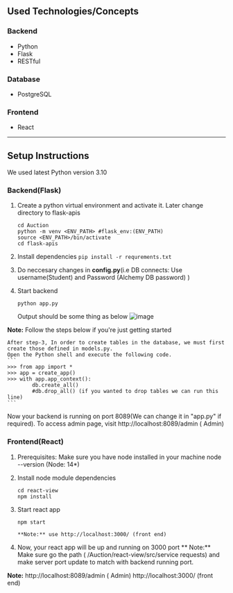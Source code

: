 ## Used Technologies/Concepts

### Backend

- Python
- Flask
- RESTful

### Database

- PostgreSQL

### Frontend

- React

---

## Setup Instructions

We used latest Python version 3.10

### Backend(Flask)

1. Create a python virtual environment and activate it. Later change directory to flask-apis
   ```
   cd Auction
   python -m venv <ENV_PATH> #flask_env:(ENV_PATH)
   source <ENV_PATH>/bin/activate
   cd flask-apis
   ```
2. Install dependencies
   `pip install -r requrements.txt`
3. Do neccesary changes in **config.py**(i.e DB connects: Use username(Student) and Password (Alchemy DB password) )

4. Start backend
   ```
   python app.py
   ```
   Output should be some thing as below
   ![image](https://user-images.githubusercontent.com/120152444/207415644-64eba568-d002-49ca-98ef-46a31e157756.png)

**Note:** Follow the steps below if you're just getting started

    After step-3, In order to create tables in the database, we must first create those defined in models.py.
    Open the Python shell and execute the following code.
    ```
    >>> from app import *
    >>> app = create_app()
    >>> with app.app_context():
            db.create_all()
            #db.drop_all() (if you wanted to drop tables we can run this line)
    ```

Now your backend is running on port 8089(We can change it in "app.py" if required). To access admin page, visit http://localhost:8089/admin ( Admin)

### Frontend(React)

1. Prerequisites: Make sure you have node installed in your machine
   node --version (Node: 14\*)

2. Install node module dependencies
   ```
   cd react-view
   npm install
   ```
3. Start react app

   ```
   npm start

   **Note:** use http://localhost:3000/ (front end)
   ```

4. Now, your react app will be up and running on 3000 port
   ** Note:** Make sure go the path ( /Auction/react-view/src/service requests) and make server port update to match with backend running port.

**Note:**
http://localhost:8089/admin ( Admin)
http://localhost:3000/ (front end)


